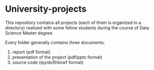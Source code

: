 # University-projects
This repository contains all projects (each of them is organized in a directory) realized with some fellow students during the course of Data Science Master degree.

Every folder generally contains three documents:
1. report (pdf format)
2. presentation of the project (pdf/pptx format)
3. source code (ipynb/R/knwf format)






